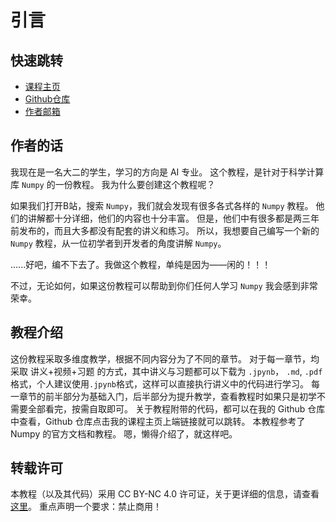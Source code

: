 # 引言

## 快速跳转

  - [课程主页](https://fengluoqiuwu.com/numpy-tutorials/site/index.html)
  - [Github仓库](https://github.com/fengluoqiuwu/numpy-tutorials)
  - [作者邮箱](才不告诉你们，哼！)

## 作者的话

我现在是一名大二的学生，学习的方向是 AI 专业。
这个教程，是针对于科学计算库 `Numpy` 的一份教程。
我为什么要创建这个教程呢？

如果我们打开B站，搜索 `Numpy`，我们就会发现有很多各式各样的 `Numpy` 教程。
他们的讲解都十分详细，他们的内容也十分丰富。
但是，他们中有很多都是两三年前发布的，而且大多都没有配套的讲义和练习。
所以，我想要自己编写一个新的 `Numpy` 教程，从一位初学者到开发者的角度讲解 `Numpy`。

......好吧，编不下去了。我做这个教程，单纯是因为——闲的！！！

不过，无论如何，如果这份教程可以帮助到你们任何人学习 `Numpy` 我会感到非常荣幸。

## 教程介绍

这份教程采取多维度教学，根据不同内容分为了不同的章节。
对于每一章节，均采取 讲义+视频+习题 的方式，其中讲义与习题都可以下载为
`.jpynb`， `.md`, `.pdf`格式，个人建议使用`.jpynb`格式，这样可以直接执行讲义中的代码进行学习。
每一章节的前半部分为基础入门，后半部分为提升教学，查看教程时如果只是初学不需要全部看完，按需自取即可。
关于教程附带的代码，都可以在我的 Github 仓库中查看，Github 仓库点击我的课程主页上端链接就可以跳转。
本教程参考了 Numpy 的官方文档和教程。
嗯，懒得介绍了，就这样吧。

## 转载许可

本教程（以及其代码）采用 CC BY-NC 4.0 许可证，关于更详细的信息，请查看[这里](https://creativecommons.org/licenses/by-nc/4.0/)。
重点声明一个要求：禁止商用！


